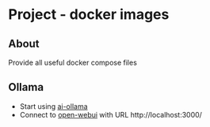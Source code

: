 # Project - docker images

## About

Provide all useful docker compose files

## Ollama

* Start using [ai-ollama](/ai-ollama)
* Connect to [open-webui](https://github.com/open-webui/open-webui) with URL http://localhost:3000/
